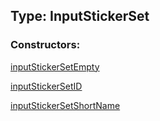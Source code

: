 ## Type: InputStickerSet  

### Constructors:

[inputStickerSetEmpty](../constructors/inputStickerSetEmpty.md)  

[inputStickerSetID](../constructors/inputStickerSetID.md)  

[inputStickerSetShortName](../constructors/inputStickerSetShortName.md)  

